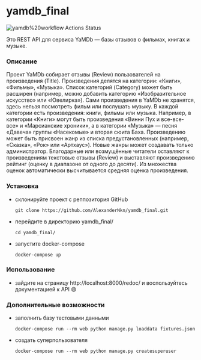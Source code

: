 # yamdb_final

![yamdb%20workflow Actions Status](https://github.com/AlexanderNkn/yamdb_final/workflows/yamdb%20workflow/badge.svg)

Это REST API для сервиса YaMDb — базы отзывов о фильмах, книгах и музыке.

### Описание
Проект YaMDb собирает отзывы (Review) пользователей на произведения (Title). Произведения делятся на категории: «Книги», «Фильмы», «Музыка». Список категорий (Category) может быть расширен (например, можно добавить категорию «Изобразительное искусство» или «Ювелирка»).
Сами произведения в YaMDb не хранятся, здесь нельзя посмотреть фильм или послушать музыку.
В каждой категории есть произведения: книги, фильмы или музыка. Например, в категории «Книги» могут быть произведения «Винни Пух и все-все-все» и «Марсианские хроники», а в категории «Музыка» — песня «Давеча» группы «Насекомые» и вторая сюита Баха. Произведению может быть присвоен жанр из списка предустановленных (например, «Сказка», «Рок» или «Артхаус»). Новые жанры может создавать только администратор. 
Благодарные или возмущённые читатели оставляют к произведениям текстовые отзывы (Review) и выставляют произведению рейтинг (оценку в диапазоне от одного до десяти). Из множества оценок автоматически высчитывается средняя оценка произведения.

### Установка
- склонируйте проект с реппозитория GitHub
    ```
    git clone https://github.com/AlexanderNkn/yamdb_final.git
    ```
- перейдите в директорию yamdb_final/
    ```
    cd yamdb_final/
    ```
- запустите docker-compose
    ```
    docker-compose up
    ```

### Использование
- зайдите на страницу http://localhost:8000/redoc/ 
и воспользуйтесь документацией к API :smile:

### Дополнительные возможности
- заполнить базу тестовыми данными
    ```
    docker-compose run --rm web python manage.py loaddata fixtures.json
    ```
- создать суперпользователя
    ```
    docker-compose run --rm web python manage.py createsuperuser
    ```

